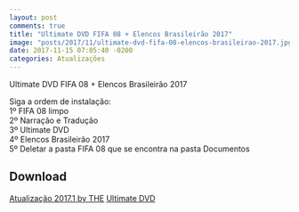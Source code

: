 ```yaml
---
layout: post
comments: true
title: "Ultimate DVD FIFA 08 + Elencos Brasileirão 2017"
image: "posts/2017/11/ultimate-dvd-fifa-08-elencos-brasileirao-2017.jpg"
date: 2017-11-15 07:05:40 -0200
categories: Atualizações
---
```


Ultimate DVD FIFA 08 + Elencos Brasileirão 2017

Siga a ordem de instalação:  
1º FIFA 08 limpo  
2º Narração e Tradução  
3º Ultimate DVD  
4º Elencos Brasileirão 2017  
5º Deletar a pasta FIFA 08 que se encontra na pasta Documentos

<h2>Download</h2>
<div class="download">
  <a class="download-button" href="https://goo.gl/BBvDxy" data-filesize="2.4 MB">Atualização 2017.1 by THE</a>
  <a class="download-button" href="https://goo.gl/WL9qPo" data-filesize="371.8 MB">Ultimate DVD</a>
</div>